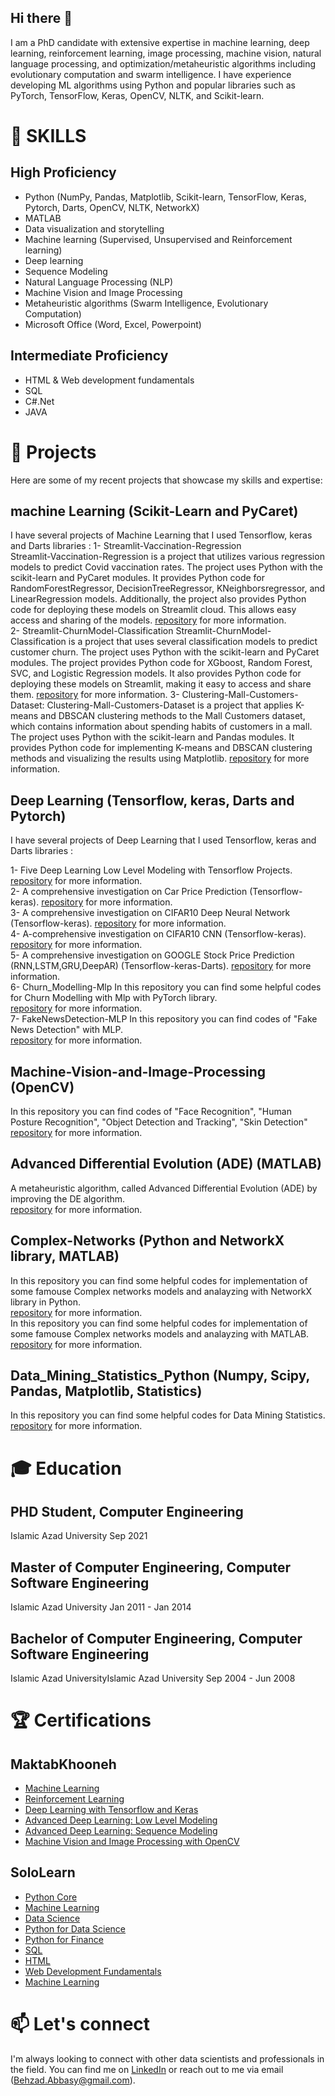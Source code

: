 ## Hi there 👋

I am a PhD candidate with extensive expertise in machine learning, deep learning, reinforcement learning, image processing, machine vision, natural language processing, and optimization/metaheuristic algorithms including evolutionary computation and swarm intelligence. I have experience developing ML algorithms using Python and popular libraries such as PyTorch, TensorFlow, Keras, OpenCV, NLTK, and Scikit-learn.


# 🔭 SKILLS
## High Proficiency
* Python (NumPy, Pandas, Matplotlib, Scikit-learn, TensorFlow, Keras, Pytorch, Darts, OpenCV, NLTK, NetworkX) 
* MATLAB
* Data visualization and storytelling
* Machine learning (Supervised, Unsupervised and Reinforcement learning)
* Deep learning
* Sequence Modeling 
* Natural Language Processing (NLP)
* Machine Vision and Image Processing
* Metaheuristic algorithms (Swarm Intelligence, Evolutionary Computation)
* Microsoft Office (Word, Excel, Powerpoint)
## Intermediate Proficiency
* HTML & Web development fundamentals
* SQL
* C#.Net
* JAVA

# 🌱 Projects
Here are some of my recent projects that showcase my skills and expertise:  

## machine Learning (Scikit-Learn and PyCaret)
I have several projects of Machine Learning that I used Tensorflow, keras and Darts libraries :
1- Streamlit-Vaccination-Regression  
Streamlit-Vaccination-Regression is a project that utilizes various regression models to predict Covid vaccination rates. The project uses Python with the scikit-learn and PyCaret modules. It provides Python code for RandomForestRegressor, DecisionTreeRegressor, KNeighborsregressor, and LinearRegression models.
Additionally, the project also provides Python code for deploying these models on Streamlit cloud. This allows easy access and sharing of the models.
[repository](https://github.com/iamBehzad/Streamlit-Vaccination-Regression) for more information.  
2- Streamlit-ChurnModel-Classification
Streamlit-ChurnModel-Classification is a project that uses several classification models to predict customer churn. The project uses Python with the scikit-learn and PyCaret modules.
The project provides Python code for XGboost, Random Forest, SVC, and Logistic Regression models. It also provides Python code for deploying these models on Streamlit, making it easy to access and share them.
[repository](https://github.com/iamBehzad/Streamlit-ChurnModel-Classification) for more information.
3- Clustering-Mall-Customers-Dataset:
Clustering-Mall-Customers-Dataset is a project that applies K-means and DBSCAN clustering methods to the Mall Customers dataset, which contains information about spending habits of customers in a mall.
The project uses Python with the scikit-learn and Pandas modules. It provides Python code for implementing K-means and DBSCAN clustering methods and visualizing the results using Matplotlib.
[repository](https://github.com/iamBehzad/Clustering-Mall-Customers-Dataset) for more information.  

## Deep Learning (Tensorflow, keras, Darts and Pytorch)
I have several projects of Deep Learning that I used Tensorflow, keras and Darts libraries :

1- Five Deep Learning Low Level Modeling with Tensorflow Projects. [repository](https://github.com/iamBehzad/Five-Deep-Learning-Low-Level-Modeling-with-Tensorflow-Projects) for more information.  
2- A comprehensive investigation on Car Price Prediction (Tensorflow-keras). [repository](https://github.com/iamBehzad/A-comprehensive-investigation-on-Car-Price-Prediction-Tensorflow-keras) for more information.  
3- A comprehensive investigation on CIFAR10 Deep Neural Network (Tensorflow-keras). [repository](https://github.com/iamBehzad/A-comprehensive-investigation-on-CIFAR10-Deep-Neural-Network-Tensorflow-keras) for more information.  
4- A-comprehensive investigation on CIFAR10 CNN (Tensorflow-keras). [repository](https://github.com/iamBehzad/A-comprehensive-investigation-on-CIFAR10-CNN-Tensorflow-keras) for more information.  
5- A comprehensive investigation on GOOGLE Stock Price Prediction (RNN,LSTM,GRU,DeepAR) (Tensorflow-keras-Darts). [repository](https://github.com/iamBehzad/A-comprehensive-investigation-on-GOOGLE-Stock-Price-RNN-LSTM-GRU-DeepAR-Tensorflow-keras-Darts-) for more information.  
6- Churn_Modelling-Mlp
In this repository you can find some helpful codes for Churn Modelling with Mlp with PyTorch library.  
[repository](https://github.com/iamBehzad/Churn_Modelling-Mlp) for more information.  
7- FakeNewsDetection-MLP
In this repository you can find codes of "Fake News Detection" with MLP.  
[repository](https://github.com/iamBehzad/FakeNewsDetection-MLP) for more information.

## Machine-Vision-and-Image-Processing (OpenCV)
In this repository you can find codes of "Face Recognition", "Human Posture Recognition", "Object Detection and Tracking", "Skin Detection"
[repository](https://github.com/iamBehzad/Machin-Vision-and-Image-Processing) for more information.

## Advanced Differential Evolution (ADE) (MATLAB)
A metaheuristic algorithm, called Advanced Differential Evolution (ADE) by improving the DE algorithm.  
[repository](https://github.com/iamBehzad/Advanced-Differential-Evolution) for more information.

## Complex-Networks (Python and NetworkX library, MATLAB)
In this repository you can find some helpful codes for implementation of some famouse Complex networks models and analayzing with NetworkX library in Python.  
[repository](https://github.com/iamBehzad/Complex-Networks-Python) for more information.  
In this repository you can find some helpful codes for implementation of some famouse Complex networks models and analayzing with MATLAB.  
[repository](https://github.com/iamBehzad/Complex-Networks-Matlab) for more information.  

## Data_Mining_Statistics_Python (Numpy, Scipy, Pandas, Matplotlib, Statistics)
In this repository you can find some helpful codes for Data Mining Statistics.  
[repository](https://github.com/iamBehzad/Data_Mining_Statistics_Python) for more information.

# 🎓 Education

## PHD Student, Computer Engineering
Islamic Azad University
Sep 2021

## Master of Computer Engineering, Computer Software Engineering
Islamic Azad University
Jan 2011 - Jan 2014

## Bachelor of Computer Engineering, Computer Software Engineering
Islamic Azad UniversityIslamic Azad University
Sep 2004 - Jun 2008

# 🏆 Certifications

## MaktabKhooneh
* [Machine Learning](https://maktabkhooneh.org/certificates/MK-BNYKXY/)
* [Reinforcement Learning](https://maktabkhooneh.org/certificates/MK-3R7BQW/)
* [Deep Learning with Tensorflow and Keras](https://maktabkhooneh.org/certificates/MK-K1NCSR/)
* [Advanced Deep Learning: Low Level Modeling](https://maktabkhooneh.org/certificates/MK-QGQ26A/)
* [Advanced Deep Learning: Sequence Modeling](https://maktabkhooneh.org/certificates/MK-BNYKXY/)
* [Machine Vision and Image Processing with OpenCV](https://maktabkhooneh.org/certificates/MK-DBKW9I/)

## SoloLearn
* [Python Core](https://www.sololearn.com/certificates/CT-UQZFGFWB)
* [Machine Learning](https://www.sololearn.com/certificates/CT-SF2JAZIU)
* [Data Science](https://www.sololearn.com/certificates/CT-APOA2MF9)
* [Python for Data Science](https://www.sololearn.com/certificates/CT-MERFRDFE)
* [Python for Finance](https://www.sololearn.com/certificates/CT-KSLLGBSA)
* [SQL](https://www.sololearn.com/certificates/CT-SNR61YMC)
* [HTML](https://www.sololearn.com/certificates/CT-LQBXPERO)
* [Web Development Fundamentals](https://www.sololearn.com/certificates/CT-QSGHLXV4)
* [Machine Learning](https://www.sololearn.com/certificates/CT-SF2JAZIU)


# 📫 Let's connect
I'm always looking to connect with other data scientists and professionals in the field. You can find me on [LinkedIn](https://www.linkedin.com/in/behzad-abbasi-76b966212/) or reach out to me via email (Behzad.Abbasy@gmail.com).

